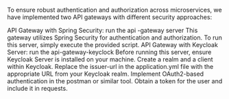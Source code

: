 To ensure robust authentication and authorization across microservices, we have implemented two API gateways with different security approaches:

API Gateway with Spring Security:  run the api -gateway server 
This gateway utilizes Spring Security for authentication and authorization.
To run this server, simply execute the provided script.
API Gateway with Keycloak Server: run the api-gateway-keyclock 
Before running this server, ensure Keycloak Server is installed on your machine.
Create a realm and a client within Keycloak.
Replace the issuer-url in the application.yml file with the appropriate URL from your Keycloak realm.
Implement OAuth2-based authentication in the postman or similar tool.
Obtain a token for the user and include it in requests.
